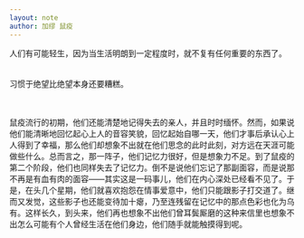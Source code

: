 ```yaml
---
layout: note
author: 加缪 鼠疫
---
```


人们有可能轻生，因为当生活明朗到一定程度时，就不复有任何重要的东西了。<br>
<br><br>
习惯于绝望比绝望本身还要糟糕。<br>

<br><br>
鼠疫流行的初期，他们还能清楚地记得失去的亲人，并且时时缅怀。然而，如果说他们能清晰地回忆起心上人的音容笑貌，回忆起始自哪一天，他们才事后承认心上人得到了幸福，那么他们却想象不出就在他们思念的此时此刻，对方远在天涯可能做些什么。总而言之，那一阵子，他们记忆力很好，但是想象力不足。到了鼠疫的第二个阶段，他们也同样失去了记忆力。倒不是说他们忘记了那副面容，而是说那不再是有血有肉的面容——其实这是一码事儿，他们在内心深处已经看不见了。于是，在头几个星期，他们就喜欢抱怨在情事爱意中，他们只能跟影子打交道了。继而又发觉，这些影子也还能变待加十瘪，乃至连残留在记忆中的那点色彩也化为乌有。这样长久，到头来，他们再也想象不出他们曾耳鬓厮磨的这种来信里也想象不出怎么可能有个人曾经生活在他们身边，他们随手就能触摸得到呢。
<br>
